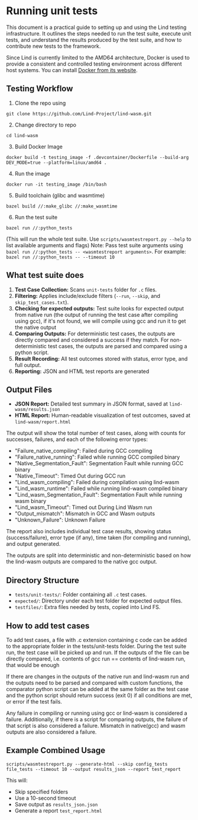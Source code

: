 # Running unit tests
This document is a practical guide to setting up and using the Lind testing infrastructure. It outlines the steps needed to run the test suite, execute unit tests, and understand the results produced by the test suite, and how to contribute new tests to the framework.

Since Lind is currently limited to the AMD64 architecture, Docker is used to provide a consistent and controlled testing environment across different host systems. You can install [Docker from its website](https://docs.docker.com/engine/install/).

## Testing Workflow

1. Clone the repo using 
```
git clone https://github.com/Lind-Project/lind-wasm.git
```
2. Change directory to repo 
```
cd lind-wasm
```
3. Build Docker Image 
```
docker build -t testing_image -f .devcontainer/Dockerfile --build-arg DEV_MODE=true --platform=linux/amd64 .
```
4. Run the image 
```
docker run -it testing_image /bin/bash
```
5. Build toolchain (glibc and wasmtime)
```
bazel build //:make_glibc //:make_wasmtime
```
6. Run the test suite 
```
bazel run //:python_tests
```
(This will run the whole test suite.  Use `scripts/wasmtestreport.py --help` to list available arguments and flags)
Note: Pass test suite arguments using `bazel run //:python_tests -- <wasmtestreport arguments>`. For example: `bazel run //:python_tests -- --timeout 10`



## What test suite does
1. **Test Case Collection:** Scans `unit-tests` folder for `.c` files.
2. **Filtering:** Applies include/exclude filters (`--run`, `--skip`, and `skip_test_cases.txt`).
3. **Checking for expected outputs:** Test suite looks for expected output from native run (the output of running the test case after compiling using gcc), if it's not found, we will compile using gcc and run it to get the native output
4. **Comparing Outputs:** For deterministic test cases, the outputs are directly compared and considered a success if they match. For non-deterministic test cases, the outputs are parsed and compared using a python script.
5. **Result Recording:** All test outcomes stored with status, error type, and full output.
6. **Reporting:** JSON and HTML test reports are generated


## Output Files
- **JSON Report:** Detailed test summary in JSON format, saved at `lind-wasm/results.json`
- **HTML Report:** Human-readable visualization of test outcomes, saved at `lind-wasm/report.html`

The output will show the total number of test cases, along with counts for successes, failures, and each of the following error types:

- "Failure_native_compiling": Failed during GCC compiling
- "Failure_native_running": Failed while running GCC compiled binary
- "Native_Segmentation_Fault": Segmentation Fault while running GCC binary
- "Native_Timeout": Timed Out during GCC run
- "Lind_wasm_compiling": Failed during compilation using lind-wasm
- "Lind_wasm_runtime": Failed while running lind-wasm compiled binary
- "Lind_wasm_Segmentation_Fault": Segmentation Fault while running wasm binary
- "Lind_wasm_Timeout": Timed out During Lind Wasm run
- "Output_mismatch": Mismatch in GCC and Wasm outputs
- "Unknown_Failure": Unknown Failure

The report also includes individual test case results, showing status (success/failure), error type (if any), time taken (for compiling and running), and output generated.

The outputs are split into deterministic and non-deterministic based on how the lind-wasm outputs are compared to the native gcc output. 


## Directory Structure

- `tests/unit-tests/`: Folder containing all `.c` test cases.
- `expected/`: Directory under each test folder for expected output files.
- `testfiles/`: Extra files needed by tests, copied into Lind FS.

## How to add test cases
To add test cases, a file with .c extension containing c code can be added to the appropriate folder in the tests/unit-tests folder.  During the test suite run, the test case will be picked up and run. If the outputs of the file can be directly compared, i.e. contents of gcc run == contents of lind-wasm run, that would be enough

If there are changes in the outputs of the native run and lind-wasm run and the outputs need to be parsed and compared with custom functions, the comparator python script can be added at the same folder as the test case and the python script should return success (exit 0) if all conditions are met, or error if the test fails.

Any failure in compiling or running using gcc or lind-wasm is considered a failure. Additionally, if there is a script for comparing outputs, the failure of that script is also considered a failure. Mismatch in native(gcc) and wasm outputs are also considered a failure.


## Example Combined Usage

```
scripts/wasmtestreport.py --generate-html --skip config_tests file_tests --timeout 10 --output results_json --report test_report
```

This will:

- Skip specified folders
- Use a 10-second timeout
- Save output as `results_json.json`
- Generate a report `test_report.html`

